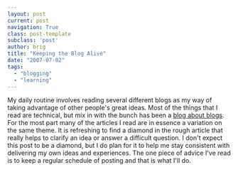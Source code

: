 ```yaml
---
layout: post
current: post
navigation: True
class: post-template
subclass: 'post'
author: brig
title: "Keeping the Blog Alive"
date: "2007-07-02"
tags: 
  - "blogging"
  - "learning"
---
```


My daily routine involves reading several different blogs as my way of taking advantage of other people's great ideas. Most of the things that I read are technical, but mix in with the bunch has been a [blog about blogs](http://www.problogger.net/). For the most part many of the articles I read are in essence a variation on the same theme. It is refreshing to find a diamond in the rough article that really helps to clarify an idea or answer a difficult question. I don't expect this post to be a diamond, but I do plan for it to help me stay consistent with delivering my own ideas and experiences. The one piece of advice I've read is to keep a regular schedule of posting and that is what I'll do.
